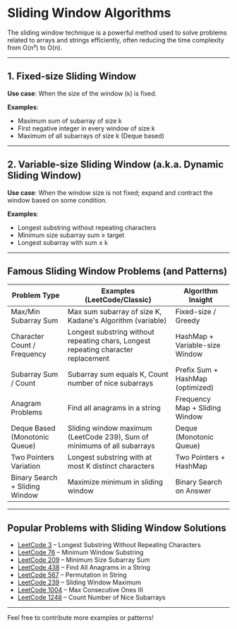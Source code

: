 # Sliding Window Algorithms

The sliding window technique is a powerful method used to solve problems related to arrays and strings efficiently, often reducing the time complexity from O(n²) to O(n).

---

## 1. Fixed-size Sliding Window

**Use case**: When the size of the window (`k`) is fixed.

**Examples**:
- Maximum sum of subarray of size k
- First negative integer in every window of size k
- Maximum of all subarrays of size k (Deque based)

---

## 2. Variable-size Sliding Window (a.k.a. Dynamic Sliding Window)

**Use case**: When the window size is not fixed; expand and contract the window based on some condition.

**Examples**:
- Longest substring without repeating characters
- Minimum size subarray sum ≥ target
- Longest subarray with sum ≤ k

---

## Famous Sliding Window Problems (and Patterns)

| Problem Type                 | Examples (LeetCode/Classic)                              | Algorithm Insight                         |
|-----------------------------|-----------------------------------------------------------|-------------------------------------------|
| Max/Min Subarray Sum        | Max sum subarray of size K, Kadane's Algorithm (variable) | Fixed-size / Greedy                       |
| Character Count / Frequency | Longest substring without repeating chars, Longest repeating character replacement | HashMap + Variable-size Window |
| Subarray Sum / Count        | Subarray sum equals K, Count number of nice subarrays     | Prefix Sum + HashMap (optimized)          |
| Anagram Problems            | Find all anagrams in a string                             | Frequency Map + Sliding Window            |
| Deque Based (Monotonic Queue) | Sliding window maximum (LeetCode 239), Sum of minimums of all subarrays | Deque (Monotonic Queue)        |
| Two Pointers Variation      | Longest substring with at most K distinct characters      | Two Pointers + HashMap                    |
| Binary Search + Sliding Window | Maximize minimum in sliding window                     | Binary Search on Answer                   |

---

## Popular Problems with Sliding Window Solutions

- [LeetCode 3](https://leetcode.com/problems/longest-substring-without-repeating-characters) – Longest Substring Without Repeating Characters
- [LeetCode 76](https://leetcode.com/problems/minimum-window-substring) – Minimum Window Substring
- [LeetCode 209](https://leetcode.com/problems/minimum-size-subarray-sum) – Minimum Size Subarray Sum
- [LeetCode 438](https://leetcode.com/problems/find-all-anagrams-in-a-string) – Find All Anagrams in a String
- [LeetCode 567](https://leetcode.com/problems/permutation-in-string) – Permutation in String
- [LeetCode 239](https://leetcode.com/problems/sliding-window-maximum) – Sliding Window Maximum
- [LeetCode 1004](https://leetcode.com/problems/max-consecutive-ones-iii) – Max Consecutive Ones III
- [LeetCode 1248](https://leetcode.com/problems/count-number-of-nice-subarrays) – Count Number of Nice Subarrays

---

Feel free to contribute more examples or patterns!
